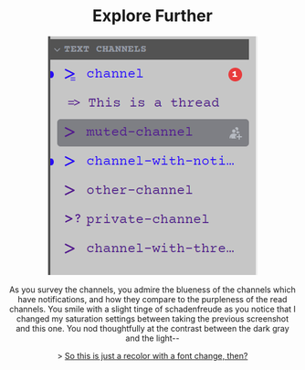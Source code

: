 <!DOCTYPE html>
<html>
<link rel="stylesheet" href="readme.css">
  <h1 align=center>Explore Further</h1>
  </head>
  <body>
   <div align=center><img src="https://github.com/Fungustober/HS-Chat-Theme/blob/main/images%20for%20the%20funny%20readme%20thing/example2.png?raw=true" alt="Channels">
     <p>As you survey the channels, you admire the blueness of the channels which have notifications, and how they compare to the purpleness of the read channels. You smile with a slight tinge of schadenfreude as you notice that I changed my saturation settings between taking the previous screenshot and this one. You nod thoughtfully at the contrast between the dark gray and the light--</p> 
     <p>> <a href="https://github.com/Fungustober/HS-Chat-Theme/blob/main/page3.md">So this is just a recolor with a font change, then?</a></p>
   </div>
  </body>
